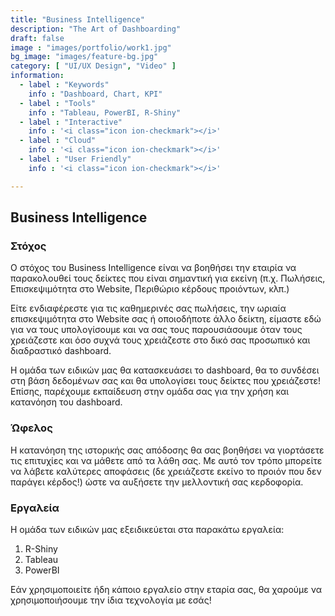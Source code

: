 ```yaml
---
title: "Business Intelligence"
description: "The Art of Dashboarding"
draft: false
image : "images/portfolio/work1.jpg"
bg_image: "images/feature-bg.jpg"
category: [ "UI/UX Design", "Video" ]
information:
  - label : "Keywords"
    info : "Dashboard, Chart, KPI"
  - label : "Tools"
    info : "Tableau, PowerBI, R-Shiny"
  - label : "Interactive"
    info : '<i class="icon ion-checkmark"></i>'
  - label : "Cloud"
    info : '<i class="icon ion-checkmark"></i>'
  - label : "User Friendly"
    info : '<i class="icon ion-checkmark"></i>'

---
```


## Business Intelligence

<h3> Στόχος </h3>

Ο στόχος του Business Intelligence είναι να βοηθήσει την εταιρία να παρακολουθεί τους δείκτες που είναι σημαντική για εκείνη (π.χ. Πωλήσεις, 
Επισκεψιμότητα στο Website, Περιθώριο κέρδους προιόντων, κλπ.)

Είτε ενδιαφέρεστε για τις καθημερινές σας πωλήσεις, την ωριαία επισκεψιμότητα στο Website σας ή οποιοδήποτε άλλο δείκτη, είμαστε εδώ για να τους υπολογίσουμε
και να σας τους παρουσιάσουμε όταν τους χρειάζεστε και όσο συχνά τους χρειάζεστε στο δικό σας προσωπικό και διαδραστικό dashboard.

Η ομάδα των ειδικών μας θα κατασκευάσει το dashboard, θα το συνδέσει στη βάση δεδομένων σας και θα υπολογίσει τους δείκτες που χρειάζεστε! Επίσης, παρέχουμε 
εκπαίδευση στην ομάδα σας για την χρήση και κατανόηση του dashboard.

<h3> Ώφελος </h3>

Η κατανόηση της ιστορικής σας απόδοσης θα σας βοηθήσει να γιορτάσετε τις επιτυχίες και να μάθετε από τα λάθη σας.
Με αυτό τον τρόπο μπορείτε να λάβετε καλύτερες αποφάσεις (δε χρειάζεστε εκείνο το προιόν που δεν παράγει κέρδος!) ώστε να αυξήσετε την μελλοντική σας κερδοφορία.

<h3> Εργαλεία </h3>
Η ομάδα των ειδικών μας εξειδικεύεται στα παρακάτω εργαλεία:
<ol>
  <li>R-Shiny</li>
  <li>Tableau</li>
  <li>PowerBI</li>
</ol>

Εάν χρησιμοποιείτε ήδη κάποιο εργαλείο στην εταρία σας, θα χαρούμε να χρησιμοποιήσουμε την ίδια τεχνολογία με εσάς!
